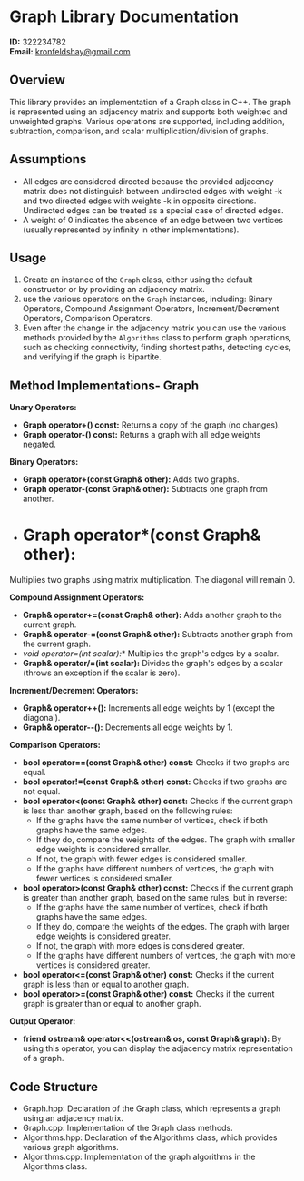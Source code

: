 # Graph Library Documentation

**ID:** 322234782  
**Email:** kronfeldshay@gmail.com  

## Overview

This library provides an implementation of a Graph class in C++. The graph is represented using an adjacency matrix and supports both weighted and unweighted graphs. Various operations are supported, including addition, subtraction, comparison, and scalar multiplication/division of graphs.

## Assumptions
- All edges are considered directed because the provided adjacency matrix does not distinguish between undirected edges with weight -k and two directed edges with weights -k in opposite directions. Undirected edges can be treated as a special case of directed edges.
- A weight of 0 indicates the absence of an edge between two vertices (usually represented by infinity in other implementations).

## Usage

1. Create an instance of the `Graph` class, either using the default constructor or by providing an adjacency matrix.
2. use the various operators on the `Graph` instances, including: Binary Operators, Compound Assignment Operators, Increment/Decrement Operators, Comparison Operators. 
3. Even after the change in the adjacency matrix you can use the various methods provided by the `Algorithms` class to perform graph operations, such as checking connectivity, finding shortest paths, detecting cycles, and verifying if the graph is bipartite.

## Method Implementations- Graph

**Unary Operators:**

- **Graph operator+() const:** Returns a copy of the graph (no changes).
- **Graph operator-() const:** Returns a graph with all edge weights negated.

**Binary Operators:**

- **Graph operator+(const Graph& other):** Adds two graphs.
- **Graph operator-(const Graph& other):** Subtracts one graph from another.
- # Graph operator*(const Graph& other):
Multiplies two graphs using matrix multiplication. The diagonal will remain 0.

**Compound Assignment Operators:**

- **Graph& operator+=(const Graph& other):** Adds another graph to the current graph.
- **Graph& operator-=(const Graph& other):** Subtracts another graph from the current graph.
- **void operator*=(int scalar):** Multiplies the graph's edges by a scalar.
- **Graph& operator/=(int scalar):** Divides the graph's edges by a scalar (throws an exception if the scalar is zero).

**Increment/Decrement Operators:**

- **Graph& operator++():** Increments all edge weights by 1 (except the diagonal).
- **Graph& operator--():** Decrements all edge weights by 1.

**Comparison Operators:**

- **bool operator==(const Graph& other) const:** Checks if two graphs are equal.
- **bool operator!=(const Graph& other) const:** Checks if two graphs are not equal.
- **bool operator<(const Graph& other) const:** Checks if the current graph is less than another graph, based on the following rules:
  - If the graphs have the same number of vertices, check if both graphs have the same edges.
  - If they do, compare the weights of the edges. The graph with smaller edge weights is considered smaller.
  - If not, the graph with fewer edges is considered smaller.
  - If the graphs have different numbers of vertices, the graph with fewer vertices is considered smaller.
- **bool operator>(const Graph& other) const:** Checks if the current graph is greater than another graph, based on the same rules, but in reverse:
  - If the graphs have the same number of vertices, check if both graphs have the same edges.
  - If they do, compare the weights of the edges. The graph with larger edge weights is considered greater.
  - If not, the graph with more edges is considered greater.
  - If the graphs have different numbers of vertices, the graph with more vertices is considered greater.
- **bool operator<=(const Graph& other) const:** Checks if the current graph is less than or equal to another graph.
- **bool operator>=(const Graph& other) const:** Checks if the current graph is greater than or equal to another graph.

**Output Operator:**

- **friend ostream& operator<<(ostream& os, const Graph& graph):** By using this operator, you can display the adjacency matrix representation of a graph.




## Code Structure
- Graph.hpp: Declaration of the Graph class, which represents a graph using an adjacency matrix.
- Graph.cpp: Implementation of the Graph class methods.
- Algorithms.hpp: Declaration of the Algorithms class, which provides various graph algorithms.
- Algorithms.cpp: Implementation of the graph algorithms in the Algorithms class.
